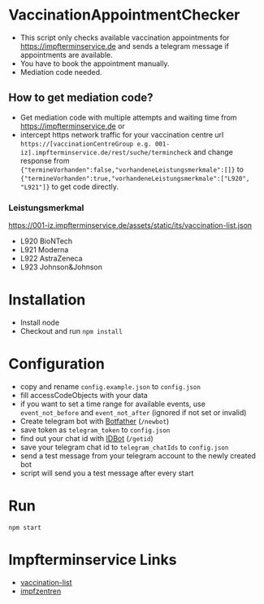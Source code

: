 # VaccinationAppointmentChecker

- This script only checks available vaccination appointments for https://impfterminservice.de and sends a telegram message if appointments are available. 
- You have to book the appointment manually.
- Mediation code needed.

## How to get mediation code?
- Get mediation code with multiple attempts and waiting time from https://impfterminservice.de or 
- intercept https network traffic for your vaccination centre url
`https://[vaccinationCentreGroup e.g. 001-iz].impfterminservice.de/rest/suche/termincheck` and change response from `{"termineVorhanden":false,"vorhandeneLeistungsmerkmale":[]}` to `{"termineVorhanden":true,"vorhandeneLeistungsmerkmale":["L920", "L921"]}` to get code directly.

### Leistungsmerkmal

https://001-iz.impfterminservice.de/assets/static/its/vaccination-list.json

* L920 BioNTech
* L921 Moderna
* L922 AstraZeneca
* L923 Johnson&Johnson

# Installation 
- Install node
- Checkout and run `npm install`

# Configuration
- copy and rename `config.example.json` to `config.json`
- fill accessCodeObjects with your data
- if you want to set a time range for available events, use `event_not_before` and `event_not_after` (ignored if not set or invalid)
- Create telegram bot with [Botfather](https://t.me/botfather) (`/newbot`) 
- save token as `telegram_token` to `config.json`
- find out your chat id with [IDBot](https://telegram.me/myidbot) (`/getid`)
- save your telegram chat id to `telegram_chatIds` to `config.json`
- send a test message from your telegram account to the newly created bot
- script will send you a test message after every start

# Run
`npm start`

# Impfterminservice Links
* [vaccination-list](https://001-iz.impfterminservice.de/assets/static/its/vaccination-list.json)
* [impfzentren](https://www.impfterminservice.de/assets/static/impfzentren.json)